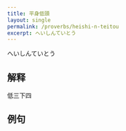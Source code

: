 ```yaml
---
title: 平身低頭
layout: single
permalink: /proverbs/heishi-n-teitou
excerpt: へいしんていとう
---
```


へいしんていとう

## 解释

低三下四

## 例句

